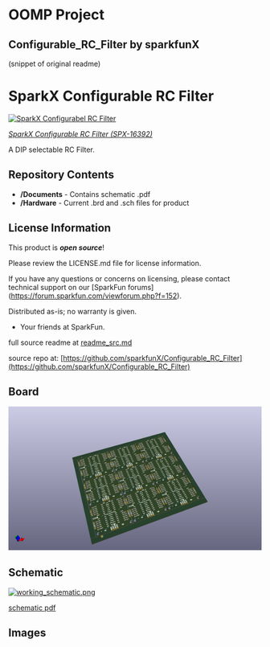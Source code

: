 # OOMP Project  
## Configurable_RC_Filter  by sparkfunX  
  
(snippet of original readme)  
  
SparkX Configurable RC Filter  
===================================================================  
  
[![SparkX Configurabel RC Filter](https://cdn.sparkfun.com/assets/parts/1/5/1/1/6/16392-Configurable_RC_Filter_a-01.jpg)](https://cdn.sparkfun.com/assets/parts/1/5/1/1/6/16392-Configurable_RC_Filter_a-01.jpg)  
  
[*SparkX Configurable RC Filter (SPX-16392)*](https://www.sparkfun.com/products/16392)  
  
A DIP selectable RC Filter.  
  
Repository Contents  
-------------------  
  
* **/Documents** - Contains schematic .pdf  
* **/Hardware** - Current .brd and .sch files for product  
  
License Information  
-------------------  
  
This product is _**open source**_!  
  
Please review the LICENSE.md file for license information.  
  
If you have any questions or concerns on licensing, please contact technical support on our [SparkFun forums] (https://forum.sparkfun.com/viewforum.php?f=152).  
  
Distributed as-is; no warranty is given.  
  
- Your friends at SparkFun.  
  
_<COLLABORATION CREDIT>_  
  
  full source readme at [readme_src.md](readme_src.md)  
  
source repo at: [https://github.com/sparkfunX/Configurable_RC_Filter](https://github.com/sparkfunX/Configurable_RC_Filter)  
## Board  
  
[![working_3d.png](working_3d_600.png)](working_3d.png)  
## Schematic  
  
[![working_schematic.png](working_schematic_600.png)](working_schematic.png)  
  
[schematic pdf](working_schematic.pdf)  
## Images  
